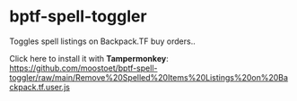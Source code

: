 # bptf-spell-toggler
Toggles spell listings on Backpack.TF buy orders..

Click here to install it with **Tampermonkey**: https://github.com/moostoet/bptf-spell-toggler/raw/main/Remove%20Spelled%20Items%20Listings%20on%20Backpack.tf.user.js
